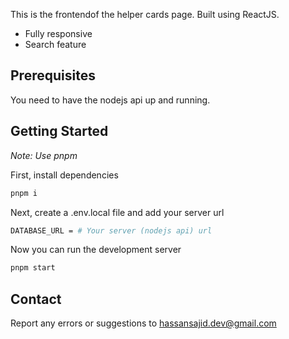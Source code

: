 This is the frontendof the helper cards page.
Built using ReactJS.

- Fully responsive
- Search feature

## Prerequisites

You need to have the nodejs api up and running.

## Getting Started

*Note: Use pnpm*

First, install dependencies

```bash
pnpm i
```

Next, create a .env.local file and add your server url

```bash
DATABASE_URL = # Your server (nodejs api) url
```

Now you can run the development server 

```bash
pnpm start
```

## Contact

Report any errors or suggestions to hassansajid.dev@gmail.com
